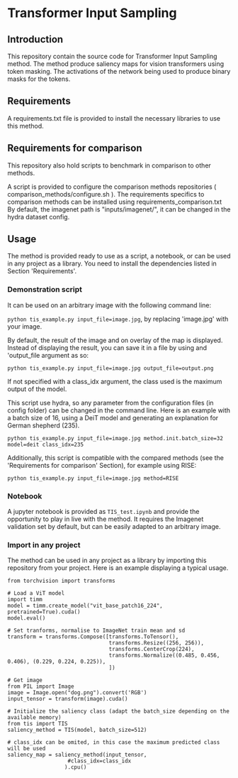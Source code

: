 # Transformer Input Sampling

## Introduction
This repository contain the source code for Transformer Input Sampling method.
The method produce saliency maps for vision transformers using token masking.
The activations of the network being used to produce binary masks for the tokens.

## Requirements
A requirements.txt file is provided to install the necessary libraries to use this method.

## Requirements for comparison
This repository also hold scripts to benchmark in comparison to other methods.

A script is provided to configure the comparison methods repositories ( comparison_methods/configure.sh ).
The requirements specifics to comparison methods can be installed using requirements_comparison.txt
By default, the imagenet path is "inputs/imagenet/", it can be changed in the hydra dataset config.

## Usage
The method is provided ready to use as a script, a notebook, or can be used in any project as a library.
You need to install the dependencies listed in Section 'Requirements'.

### Demonstration script
It can be used on an arbitrary image with the following command line:

```python tis_example.py input_file=image.jpg```, by replacing 'image.jpg' with your image.

By default, the result of the image and on overlay of the map is displayed.
Instead of displaying the result, you can save it in a file by using and 'output_file argument as so:

```python tis_example.py input_file=image.jpg output_file=output.png```

If not specified with a class_idx argument, the class used is the maximum output of the model.

This script use hydra, so any parameter from the configuration files (in config folder) can be changed in the command line.
Here is an example with a batch size of 16, using a DeiT model and generating an explanation for German shepherd (235).

```python tis_example.py input_file=image.jpg method.init.batch_size=32 model=deit class_idx=235```

Additionally, this script is compatible with the compared methods (see the 'Requirements for comparison' Section), 
for example using RISE:

```python tis_example.py input_file=image.jpg method=RISE```

### Notebook
A jupyter notebook is provided as ```TIS_test.ipynb``` and provide the opportunity to play in live with the method.
It requires the Imagenet validation set by default, but can be easily adapted to an arbitrary image.


### Import in any project
The method can be used in any project as a library by importing this repository from your project.
Here is an example displaying a typical usage.

``` 
from torchvision import transforms

# Load a ViT model
import timm
model = timm.create_model("vit_base_patch16_224", pretrained=True).cuda()
model.eval()

# Set tranforms, normalise to ImageNet train mean and sd 
transform = transforms.Compose([transforms.ToTensor(),
                                transforms.Resize((256, 256)),
                                transforms.CenterCrop(224),
                                transforms.Normalize((0.485, 0.456, 0.406), (0.229, 0.224, 0.225)),
                                ])

# Get image 
from PIL import Image 
image = Image.open("dog.png").convert('RGB') 
input_tensor = transform(image).cuda()

# Initialize the saliency class (adapt the batch_size depending on the available memory)
from tis import TIS
saliency_method = TIS(model, batch_size=512)

# class_idx can be omited, in this case the maximum predicted class will be used
saliency_map = saliency_method(input_tensor, 
                   #class_idx=class_idx
                  ).cpu()
``` 
